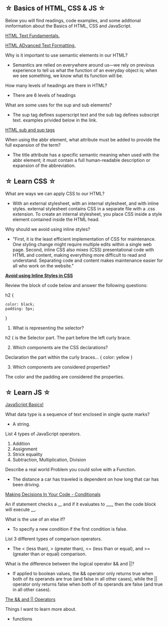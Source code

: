 ## ☆ Basics of HTML, CSS & JS ☆

Below you will find readings, code examples, and some addtional innformation about the Basics of HTML, CSS and JavaScript.

[HTML Text Fundamentals.](https://developer.mozilla.org/en-US/docs/Learn/HTML/Introduction_to_HTML/HTML_text_fundamentals)

[HTML ADvanced Text Formatting.](https://developer.mozilla.org/en-US/docs/Learn/HTML/Introduction_to_HTML/Advanced_text_formatting)

Why is it important to use semantic elements in our HTML?

* Semantics are relied on everywhere around us—we rely on previous experience to tell us what the function of an everyday object is; when we see something, we know what its function will be. 

How many levels of headings are there in HTML?

* There are 6 levels of headings 

What are some uses for the sup and sub elements?

* The sup tag defines superscript text and the sub tag defines subscript text. 
examples privided below in the link. 

[HTML sub and sup tags](https://www.w3schools.com/tags/tag_sub.asp)


When using the abbr element, what attribute must be added to provide the full expansion of the term?

* The title attribute has a specific semantic meaning when used with the abbr element; it must contain a full human-readable description or expansion of the abbreviation.

## ☆ Learn CSS ☆

What are ways we can apply CSS to our HTML?

- With an external stylesheet, with an internal stylesheet, and with inline styles. external stylesheet contains CSS in a separate file with a .css extension. To create an internal stylesheet, you place CSS inside a style element contained inside the HTML head.

Why should we avoid using inline styles?

- "First, it is the least efficient implementation of CSS for maintenance. One styling change might require multiple edits within a single web page. Second, inline CSS also mixes (CSS) presentational code with HTML and content, making everything more difficult to read and understand. Separating code and content makes maintenance easier for all who work on the website."

[**Avoid using Inline Styles in CSS**](https://developer.mozilla.org/en-US/docs/Learn/CSS/First_steps/How_CSS_is_structured)

Review the block of code below and answer the following questions:

h2 {

    color: black;
    padding: 5px;
}

1. What is representing the selector?

h2 { is the Selector part. The part before the left curly brace.

2. Which components are the CSS declarations?

Declaration the part within the curly braces... { color: yellow }


3. Which components are considered properties?
 
The color and the padding are considered the properties. 

## ☆ Learn JS ☆ 

[JavaScript Basics!](https://developer.mozilla.org/en-US/docs/Learn/Getting_started_with_the_web/JavaScript_basics)

What data type is a sequence of text enclosed in single quote marks?

- A string.

List 4 types of JavaScript operators.

 1. Addition
 2. Assignment
 3. Strick equality
 4. Subtraction, Multiplication, Division

Describe a real world Problem you could solve with a Function.

- The distance a car has traveled is dependent on how long that car has been driving.

[Making Decisions In Your Code - Conditionals](https://developer.mozilla.org/en-US/docs/Learn/JavaScript/Building_blocks/conditionals)

An if statement checks a __ and if it evaluates to ___, then the code block will execute __.

What is the use of an else if?

- To specify a new condition if the first condition is false.

List 3 different types of comparison operators.

 - The < (less than), > (greater than), <= (less than or equal), and >= (greater than or equal) comparison.

What is the difference between the logical operator && and ||?

- If applied to boolean values, the && operator only returns true when both of its operands are true (and false in all other cases), while the || operator only returns false when both of its operands are false (and true in all other cases).

[The && and || Operators](https://mariusschulz.com/blog/the-and-and-or-operators-in-javascript)

Things I want to learn more about.
* functions

